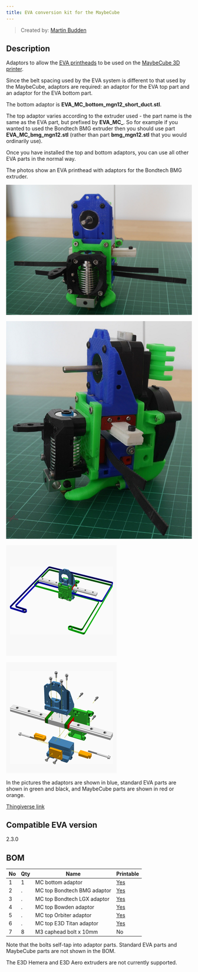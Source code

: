 ```yaml
---
title: EVA conversion kit for the MaybeCube
---
```


> Created by: [Martin Budden](https://github.com/martinbudden)

## Description

Adaptors to allow the  [EVA printheads](https://main.eva-3d.page/) to be used on the [MaybeCube 3D printer](https://github.com/martinbudden/MaybeCube).

Since the belt spacing used by the EVA system is different to that used by the MaybeCube, adaptors are required: an adaptor for the EVA top part and an adaptor for the EVA bottom part.

The bottom adaptor is **EVA\_MC\_bottom\_mgn12\_short\_duct.stl**.

The top adaptor varies according to the extruder used - the part name is the same as the EVA part, but prefixed by **EVA\_MC\_**. So for example if you wanted to used the Bondtech BMG extruder then you should use part **EVA\_MC\_bmg\_mgn12.stl** (rather than part **bmg\_mgn12.stl** that you would ordinarily use).

Once you have installed the top and bottom adaptors, you can use all other EVA parts in the normal way.

The photos show an EVA printhead with adaptors for the Bondtech BMG extruder.

![MC EVA BMG 1](assets/mc-eva-bmg-1x.jpg)

![MC EVA BMG 2](assets/mc-eva-bmg-2x.jpg)

![MC EVA BMG assembled](assets/mc-eva-assembled-tn.png)

![MC EVA BMG assembly](assets/mc-eva-assembly-tn.png)

In the pictures the adaptors are shown in blue, standard  EVA parts are shown in green and black, and MaybeCube parts are shown in red or orange.

[Thingiverse link](https://www.thingiverse.com/thing:4912099)

## Compatible EVA version

2.3.0

## BOM

| No | Qty | Name                                           | Printable |
| -- | --- | ---------------------------------------------- | --------- |
| 1  | 1   | MC bottom adaptor                              | [Yes](EVA_MC_bottom_mgn12_short_duct.stl) |
| 2  | .   | MC top Bondtech BMG adaptor                    | [Yes](EVA_MC_top_bmg_mgn12.stl) |
| 3  | .   | MC top Bondtech LGX adaptor                    | [Yes](EVA_MC_top_lgx_mgn12_a.stl) |
| 4  | .   | MC top Bowden adaptor                          | [Yes](EVA_MC_top_mgn12.stl) |
| 5  | .   | MC top Orbiter adaptor                         | [Yes](EVA_MC_top_orbiter_mgn12.stl) |
| 6  | .   | MC top E3D Titan adaptor                       | [Yes](EVA_MC_top_titan_mgn12.stl) |
| 7  | 8   | M3 caphead bolt x 10mm                         | No        |

Note that the bolts self-tap into adaptor parts.
Standard EVA parts and MaybeCube parts are not shown in the BOM.

The E3D Hemera and E3D Aero extruders are not currently supported.
